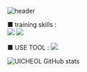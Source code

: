 ![header](https://capsule-render.vercel.app/api?type=wave&color=auto&height=300&section=header&text=UICHEOL_HWANG&fontSize=90)


■   training skills :   
<img src="https://img.shields.io/badge/Python-3776AB?style=for-the-badge&logo=Python&logoColor=white"> <img src="https://img.shields.io/badge/Mysql-4479A1?style=for-the-badge&logo=MySQL&logoColor=white">


■ USE TOOL : 
<img src="https://img.shields.io/badge/Slack-4A154B?style=for-the-badge&logo=Slack&logoColor=white">

![UICHEOL GitHub stats](https://github-readme-stats.vercel.app/api?username=UICHEOL-HWANG&show_icons=true)
